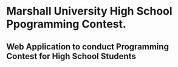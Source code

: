 # Marshall University High School Ppogramming Contest.
## Web Application to conduct Programming Contest for High School Students

